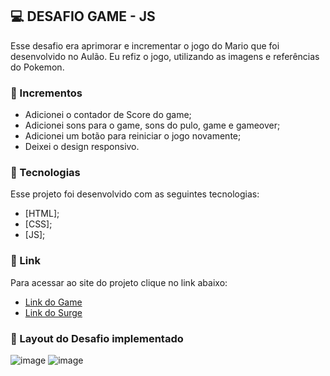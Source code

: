 ## 💻 DESAFIO GAME - JS
Esse desafio era aprimorar e incrementar o jogo do Mario que foi desenvolvido no Aulão. 
Eu refiz o jogo, utilizando as imagens e referências do Pokemon.


### 📝 Incrementos
- Adicionei o contador de Score do game;
- Adicionei sons para o game, sons do pulo, game e gameover;
- Adicionei um botão para reiniciar o jogo novamente;
- Deixei o design responsivo.


### 🧪 Tecnologias
Esse projeto foi desenvolvido com as seguintes tecnologias:
- [HTML];
- [CSS];
- [JS];


### 🚀 Link 
Para acessar ao site do projeto clique no link abaixo:
- [Link do Game](https://m-abdias.github.io/Pokemon-Game/)
- [Link do Surge](https://free-trouble.surge.sh/)


### 🔖 Layout do Desafio implementado
![image](https://user-images.githubusercontent.com/98291335/174931740-a3e1b6e3-aa6e-4a0e-b35b-fa19bc1874ab.png)
![image](https://user-images.githubusercontent.com/98291335/174931578-0b54de4f-2e4d-4168-b01a-43c8ab5fae1c.png)



